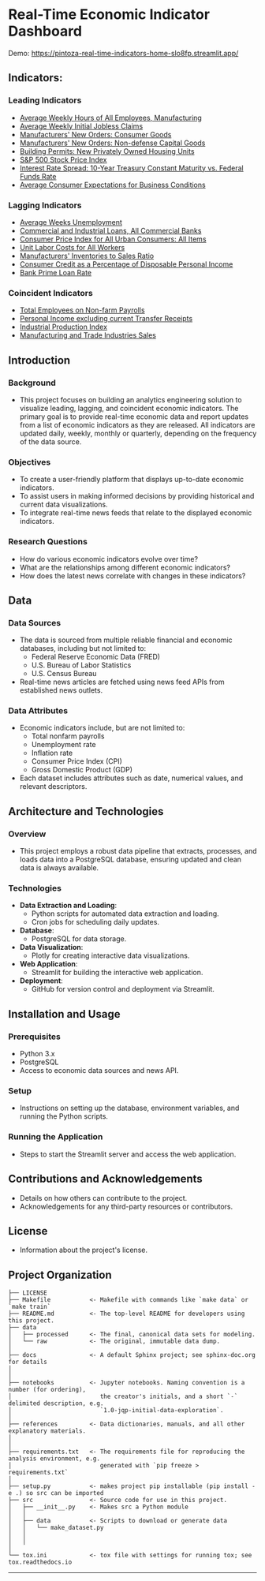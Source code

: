 Real-Time Economic Indicator Dashboard
==============================

Demo: https://pintoza-real-time-indicators-home-slo8fp.streamlit.app/

## Indicators:
### Leading Indicators
- [Average Weekly Hours of All Employees, Manufacturing](https://fred.stlouisfed.org/series/AWHAEMAN)
- [Average Weekly Initial Jobless Claims](https://fred.stlouisfed.org/series/ICSA)
- [Manufacturers' New Orders: Consumer Goods](https://fred.stlouisfed.org/series/ACOGNO)
- [Manufacturers' New Orders: Non-defense Capital Goods](https://fred.stlouisfed.org/series/ANDENO)
- [Building Permits: New Privately Owned Housing Units](https://fred.stlouisfed.org/series/PERMIT)
- [S&P 500 Stock Price Index](https://fred.stlouisfed.org/series/SP500)
- [Interest Rate Spread: 10-Year Treasury Constant Maturity vs. Federal Funds Rate](https://fred.stlouisfed.org/series/T10YFF)
- [Average Consumer Expectations for Business Conditions](https://data.sca.isr.umich.edu/data-archive/mine.php#)
### Lagging Indicators
- [Average Weeks Unemployment](https://fred.stlouisfed.org/series/UEMPMEAN)
- [Commercial and Industrial Loans, All Commercial Banks](https://fred.stlouisfed.org/series/BUSLOANS)
- [Consumer Price Index for All Urban Consumers: All Items](https://fred.stlouisfed.org/series/CPIAUCSL)
- [Unit Labor Costs for All Workers](https://fred.stlouisfed.org/series/ULCNFB)
- [Manufacturers' Inventories to Sales Ratio](https://fred.stlouisfed.org/series/MNFCTRIRSA)
- [Consumer Credit as a Percentage of Disposable Personal Income](https://fred.stlouisfed.org/series/BOGZ1FL153166006Q)
- [Bank Prime Loan Rate](https://fred.stlouisfed.org/series/DPRIME)
### Coincident Indicators
- [Total Employees on Non-farm Payrolls](https://fred.stlouisfed.org/series/PAYEMS)
- [Personal Income excluding current Transfer Receipts](https://fred.stlouisfed.org/series/W875RX1)
- [Industrial Production Index](https://fred.stlouisfed.org/series/INDPRO)
- [Manufacturing and Trade Industries Sales](https://fred.stlouisfed.org/series/CMRMTSPL)

## Introduction
### Background
- This project focuses on building an analytics engineering solution to visualize leading, lagging, and coincident economic indicators. The primary goal is to provide real-time economic data and report updates from a list of economic indicators as they are released. All indicators are updated daily, weekly, monthly or quarterly, depending on the frequency of the data source.
### Objectives
- To create a user-friendly platform that displays up-to-date economic indicators.
- To assist users in making informed decisions by providing historical and current data visualizations.
- To integrate real-time news feeds that relate to the displayed economic indicators.

### Research Questions
- How do various economic indicators evolve over time?
- What are the relationships among different economic indicators?
- How does the latest news correlate with changes in these indicators?

## Data

### Data Sources
- The data is sourced from multiple reliable financial and economic databases, including but not limited to:
  - Federal Reserve Economic Data (FRED)
  - U.S. Bureau of Labor Statistics
  - U.S. Census Bureau
- Real-time news articles are fetched using news feed APIs from established news outlets.

### Data Attributes
- Economic indicators include, but are not limited to:
  - Total nonfarm payrolls
  - Unemployment rate
  - Inflation rate
  - Consumer Price Index (CPI)
  - Gross Domestic Product (GDP)
- Each dataset includes attributes such as date, numerical values, and relevant descriptors.

## Architecture and Technologies

### Overview
- This project employs a robust data pipeline that extracts, processes, and loads data into a PostgreSQL database, ensuring updated and clean data is always available.

### Technologies
- **Data Extraction and Loading**:
  - Python scripts for automated data extraction and loading.
  - Cron jobs for scheduling daily updates.
- **Database**:
  - PostgreSQL for data storage.
- **Data Visualization**:
  - Plotly for creating interactive data visualizations.
- **Web Application**:
  - Streamlit for building the interactive web application.
- **Deployment**:
  - GitHub for version control and deployment via Streamlit.

## Installation and Usage

### Prerequisites
- Python 3.x
- PostgreSQL
- Access to economic data sources and news API.

### Setup
- Instructions on setting up the database, environment variables, and running the Python scripts.

### Running the Application
- Steps to start the Streamlit server and access the web application.

## Contributions and Acknowledgements

- Details on how others can contribute to the project.
- Acknowledgements for any third-party resources or contributors.

## License

- Information about the project's license.


Project Organization
------------

    ├── LICENSE
    ├── Makefile           <- Makefile with commands like `make data` or `make train`
    ├── README.md          <- The top-level README for developers using this project.
    ├── data
    │   ├── processed      <- The final, canonical data sets for modeling.
    │   └── raw            <- The original, immutable data dump.
    │
    ├── docs               <- A default Sphinx project; see sphinx-doc.org for details
    │
    │
    ├── notebooks          <- Jupyter notebooks. Naming convention is a number (for ordering),
    │                         the creator's initials, and a short `-` delimited description, e.g.
    │                         `1.0-jqp-initial-data-exploration`.
    │
    ├── references         <- Data dictionaries, manuals, and all other explanatory materials.
    │
    │
    ├── requirements.txt   <- The requirements file for reproducing the analysis environment, e.g.
    │                         generated with `pip freeze > requirements.txt`
    │
    ├── setup.py           <- makes project pip installable (pip install -e .) so src can be imported
    ├── src                <- Source code for use in this project.
    │   ├── __init__.py    <- Makes src a Python module
    │   │
    │   ├── data           <- Scripts to download or generate data
    │   │   └── make_dataset.py
    │   │
    │   │
    │
    └── tox.ini            <- tox file with settings for running tox; see tox.readthedocs.io


--------

